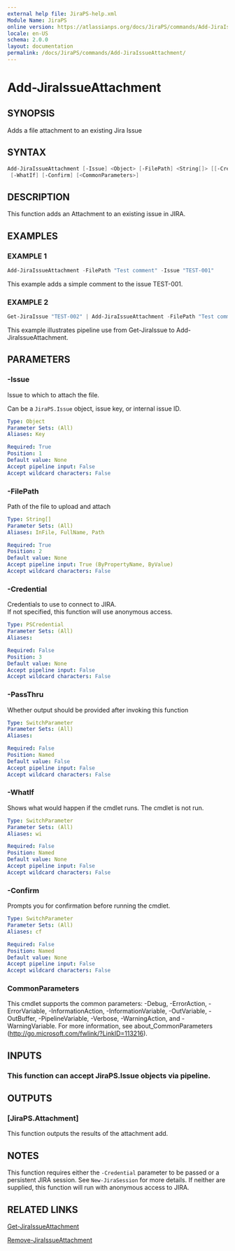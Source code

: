 ```yaml
---
external help file: JiraPS-help.xml
Module Name: JiraPS
online version: https://atlassianps.org/docs/JiraPS/commands/Add-JiraIssueAttachment/
locale: en-US
schema: 2.0.0
layout: documentation
permalink: /docs/JiraPS/commands/Add-JiraIssueAttachment/
---
```

# Add-JiraIssueAttachment

## SYNOPSIS

Adds a file attachment to an existing Jira Issue

## SYNTAX

```powershell
Add-JiraIssueAttachment [-Issue] <Object> [-FilePath] <String[]> [[-Credential] <PSCredential>] [-PassThru]
 [-WhatIf] [-Confirm] [<CommonParameters>]
```

## DESCRIPTION

This function adds an Attachment to an existing issue in JIRA.

## EXAMPLES

### EXAMPLE 1

```powershell
Add-JiraIssueAttachment -FilePath "Test comment" -Issue "TEST-001"
```

This example adds a simple comment to the issue TEST-001.

### EXAMPLE 2

```powershell
Get-JiraIssue "TEST-002" | Add-JiraIssueAttachment -FilePath "Test comment from PowerShell"
```

This example illustrates pipeline use from Get-JiraIssue to Add-JiraIssueAttachment.

## PARAMETERS

### -Issue

Issue to which to attach the file.

Can be a `JiraPS.Issue` object, issue key, or internal issue ID.

```yaml
Type: Object
Parameter Sets: (All)
Aliases: Key

Required: True
Position: 1
Default value: None
Accept pipeline input: False
Accept wildcard characters: False
```

### -FilePath

Path of the file to upload and attach

```yaml
Type: String[]
Parameter Sets: (All)
Aliases: InFile, FullName, Path

Required: True
Position: 2
Default value: None
Accept pipeline input: True (ByPropertyName, ByValue)
Accept wildcard characters: False
```

### -Credential

Credentials to use to connect to JIRA.  
If not specified, this function will use anonymous access.

```yaml
Type: PSCredential
Parameter Sets: (All)
Aliases:

Required: False
Position: 3
Default value: None
Accept pipeline input: False
Accept wildcard characters: False
```

### -PassThru

Whether output should be provided after invoking this function

```yaml
Type: SwitchParameter
Parameter Sets: (All)
Aliases:

Required: False
Position: Named
Default value: False
Accept pipeline input: False
Accept wildcard characters: False
```

### -WhatIf

Shows what would happen if the cmdlet runs.
The cmdlet is not run.

```yaml
Type: SwitchParameter
Parameter Sets: (All)
Aliases: wi

Required: False
Position: Named
Default value: None
Accept pipeline input: False
Accept wildcard characters: False
```

### -Confirm

Prompts you for confirmation before running the cmdlet.

```yaml
Type: SwitchParameter
Parameter Sets: (All)
Aliases: cf

Required: False
Position: Named
Default value: None
Accept pipeline input: False
Accept wildcard characters: False
```

### CommonParameters

This cmdlet supports the common parameters: -Debug, -ErrorAction, -ErrorVariable, -InformationAction, -InformationVariable, -OutVariable, -OutBuffer, -PipelineVariable, -Verbose, -WarningAction, and -WarningVariable.
For more information, see about_CommonParameters (http://go.microsoft.com/fwlink/?LinkID=113216).

## INPUTS

### This function can accept JiraPS.Issue objects via pipeline.

## OUTPUTS

### [JiraPS.Attachment]

This function outputs the results of the attachment add.

## NOTES

This function requires either the `-Credential` parameter to be passed or a persistent JIRA session.
See `New-JiraSession` for more details.
If neither are supplied, this function will run with anonymous access to JIRA.

## RELATED LINKS

[Get-JiraIssueAttachment](../Get-JiraIssueAttachment/)

[Remove-JiraIssueAttachment](../Remove-JiraIssueAttachment/)
